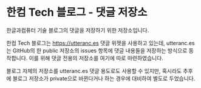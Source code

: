 # 한컴 Tech 블로그 - 댓글 저장소

한글과컴퓨터 기술 블로그의 댓글을 저장하기 위한 저장소입니다.

한컴 Tech 블로그는 <https://utteranc.es> 댓글 위젯을 사용하고 있는데, utteranc.es는 GitHub의 한 public 저장소의 issues 항목에 댓글 내용들을 저장하는 방식으로 동작합니다. 이를 위해 댓글 전용의 저장소를 여기에 따로 마련하였습니다.

블로그 자체의 저장소를 utteranc.es 댓글 용도로도 사용할 수 있지만, 혹시라도 추후에 블로그 저장소가 private으로 바뀐다거나 하는 경우에 대비하여 별도로 두었습니다.
